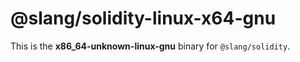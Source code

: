 <!-- cSpell:disable -->

# @slang/solidity-linux-x64-gnu

This is the **x86_64-unknown-linux-gnu** binary for `@slang/solidity`.
